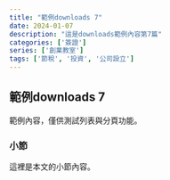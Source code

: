 ```yaml
---
title: "範例downloads 7"
date: 2024-01-07
description: "這是downloads範例內容第7篇"
categories: ['簽證']
series: ['創業教室']
tags: ['節稅', '投資', '公司設立']
---
```


## 範例downloads 7

範例內容，僅供測試列表與分頁功能。

### 小節
這裡是本文的小節內容。